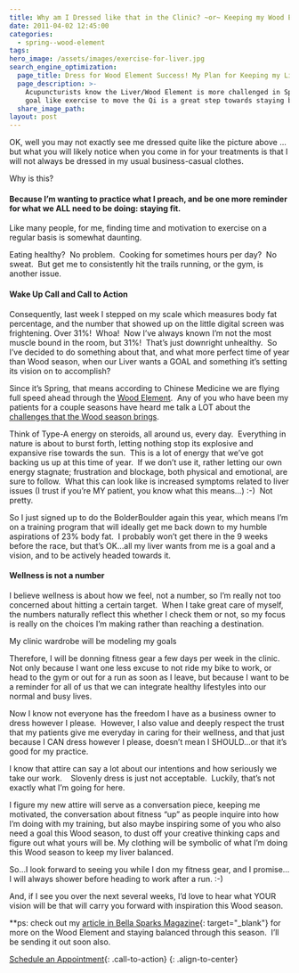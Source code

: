 ```yaml
---
title: Why am I Dressed like that in the Clinic? ~or~ Keeping my Wood Element Happy!
date: 2011-04-02 12:45:00
categories:
  - spring--wood-element
tags:
hero_image: /assets/images/exercise-for-liver.jpg
search_engine_optimization:
  page_title: Dress for Wood Element Success! My Plan for Keeping my Liver Balanced
  page_description: >-
    Acupuncturists know the Liver/Wood Element is more challenged in Spring.  A
    goal like exercise to move the Qi is a great step towards staying balanced.
  share_image_path:
layout: post
---
```


OK, well you may not exactly see me dressed quite like the picture above …but what you will likely notice when you come in for your treatments is that I will not always be dressed in my usual business-casual clothes.

Why is this? 

#### Because I’m wanting to practice what I preach, and be one more reminder for what we ALL need to be doing: staying fit. 

Like many people, for me, finding time and motivation to exercise on a regular basis is somewhat daunting.

Eating healthy?  No problem.  Cooking for sometimes hours per day?  No sweat.  But get me to consistently hit the trails running, or the gym, is another issue.

#### Wake Up Call and Call to Action

Consequently, last week I stepped on my scale which measures body fat percentage, and the number that showed up on the little digital screen was frightening. Over 31%!  Whoa!  Now I’ve always known I’m not the most muscle bound in the room, but 31%!  That’s just downright unhealthy.  So I’ve decided to do something about that, and what more perfect time of year than Wood season, when our Liver wants a GOAL and something it’s setting its vision on to accomplish?

Since it’s Spring, that means according to Chinese Medicine we are flying full speed ahead through the [Wood Element](http://www.wisdomwaysacupuncture.com/2018/05/15/ready-set-wood-season-what-acupuncture-theory-has-to-say-about-spring/).  Any of you who have been my patients for a couple seasons have heard me talk a LOT about the [challenges that the Wood season brings](http://www.wisdomwaysacupuncture.com/2018/04/15/wood-element-agitation-tips/). 

Think of Type-A energy on steroids, all around us, every day.  Everything in nature is about to burst forth, letting nothing stop its explosive and expansive rise towards the sun.  This is a lot of energy that we’ve got backing us up at this time of year.  If we don’t use it, rather letting our own energy stagnate; frustration and blockage, both physical and emotional, are sure to follow.  What this can look like is increased symptoms related to liver issues (I trust if you’re MY patient, you know what this means…) :-)  Not pretty.

So I just signed up to do the BolderBoulder again this year, which means I’m on a training program that will ideally get me back down to my humble aspirations of 23% body fat.  I probably won’t get there in the 9 weeks before the race, but that’s OK…all my liver wants from me is a goal and a vision, and to be actively headed towards it.

#### Wellness is not a number

I believe wellness is about how we feel, not a number, so I’m really not too concerned about hitting a certain target.  When I take great care of myself, the numbers naturally reflect this whether I check them or not, so my focus is really on the choices I’m making rather than reaching a destination.

My clinic wardrobe will be modeling my goals

Therefore, I will be donning fitness gear a few days per week in the clinic.  Not only because I want one less excuse to not ride my bike to work, or head to the gym or out for a run as soon as I leave, but because I want to be a reminder for all of us that we can integrate healthy lifestyles into our normal and busy lives.

Now I know not everyone has the freedom I have as a business owner to dress however I please.  However, I also value and deeply respect the trust that my patients give me everyday in caring for their wellness, and that just because I CAN dress however I please, doesn’t mean I SHOULD…or that it’s good for my practice.

I know that attire can say a lot about our intentions and how seriously we take our work.    Slovenly dress is just not acceptable.  Luckily, that’s not exactly what I’m going for here.

I figure my new attire will serve as a conversation piece, keeping me motivated, the conversation about fitness “up” as people inquire into how I’m doing with my training, but also maybe inspiring some of you who also need a goal this Wood season, to dust off your creative thinking caps and figure out what yours will be. My clothing will be symbolic of what I’m doing this Wood season to keep my liver balanced.

So…I look forward to seeing you while I don my fitness gear, and I promise…I will always shower before heading to work after a run. :-)

And, if I see you over the next several weeks, I’d love to hear what YOUR vision will be that will carry you forward with inspiration this Wood season.

\*\*ps: check out my [article in Bella Sparks Magazine](http://r20.rs6.net/tn.jsp?llr=lem6kddab&amp;et=1104930867875&amp;s=32&amp;e=001rlhHi2fluzQ94TTi1kdckFTHAmSU9qPC3wCg3256xrBM8R4g-GOi2_COQzZwkqVFrtmTJoa56S7iRTM1gv0B-yf9Aq2ArrFvJLuHTxfdEh6slBQURKZtcyKi_-qTo_Bh7NuuwOCQCcKwheKcSZGLvwdC-Xvuhd7jdIKnzboH3-h-UY_lSS6tFw==){: target="_blank"} for more on the Wood Element and staying balanced through this season.  I’ll be sending it out soon also.

[Schedule an Appointment](/make-an-appointment/){: .call-to-action}
{: .align-to-center}